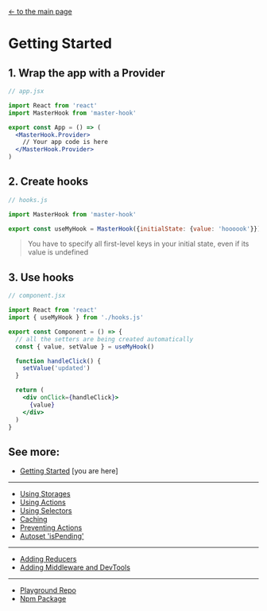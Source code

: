 [<- to the main page](https://github.com/opium-pro/master-hook)

# Getting Started

## 1. Wrap the app with a Provider

```jsx
// app.jsx

import React from 'react'
import MasterHook from 'master-hook'

export const App = () => (
  <MasterHook.Provider>
    // Your app code is here
  </MasterHook.Provider>
)
```

## 2. Create hooks

```js
// hooks.js

import MasterHook from 'master-hook'

export const useMyHook = MasterHook({initialState: {value: 'hoooook'}})
```
> You have to specify all first-level keys in your initial state, even if its value is undefined

## 3. Use hooks

```jsx
// component.jsx

import React from 'react'
import { useMyHook } from './hooks.js'

export const Component = () => {
  // all the setters are being created automatically
  const { value, setValue } = useMyHook()

  function handleClick() {
    setValue('updated')
  }

  return (
    <div onClick={handleClick}>
      {value}
    </div>
  )
}
```

## See more:

* [Getting Started](https://github.com/opium-pro/master-hook/blob/master/docs/GETTING_STARTED.md) [you are here]
---
* [Using Storages](https://github.com/opium-pro/master-hook/blob/master/docs/STORAGES.md)
* [Using Actions](https://github.com/opium-pro/master-hook/blob/master/docs/ACTIONS.md)
* [Using Selectors](https://github.com/opium-pro/master-hook/blob/master/docs/SELECTORS.md)
* [Caching](https://github.com/opium-pro/master-hook/blob/master/docs/CACHING.md)
* [Preventing Actions](https://github.com/opium-pro/master-hook/blob/master/docs/PREVENT_ACTIONS.md)
* [Autoset 'isPending'](https://github.com/opium-pro/master-hook/blob/master/docs/IS_PENDING.md)
---
* [Adding Reducers](https://github.com/opium-pro/master-hook/blob/master/docs/REDUCERS.md)
* [Adding Middleware and DevTools](https://github.com/opium-pro/master-hook/blob/master/docs/MIDDLEWARE.md)
---
* [Playground Repo](https://github.com/opium-pro/master-hook-playground)
* [Npm Package](https://www.npmjs.com/package/master-hook)
